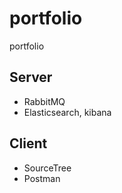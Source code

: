 # portfolio
portfolio

## Server

* RabbitMQ
* Elasticsearch, kibana

## Client

* SourceTree
* Postman 
